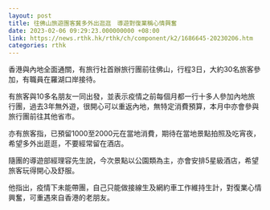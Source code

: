 ```yaml
---
layout: post
title: 往佛山旅遊團客冀多外出逛逛　導遊對復業稱心情興奮
date: 2023-02-06 09:29:23.000000000 +08:00
link: https://news.rthk.hk/rthk/ch/component/k2/1686645-20230206.htm
categories: rthk
---
```


香港與內地全面通關，有旅行社首辦旅行團前往佛山，行程3日，大約30名旅客參加，有職員在羅湖口岸接待。

有旅客與10多名朋友一同出發，並表示疫情之前每個月都一行十多人參加內地旅行團，過去3年無外遊，很開心可以重返內地，無特定消費預算，本月中亦會參與旅行團前往其他省市。

亦有旅客指，已預留1000至2000元在當地消費，期待在當地景點拍照及吃宵夜，希望多外出逛逛，不要經常留在酒店。

隨團的導遊部經理容先生說，今次景點以公園類為主，亦會安排5星級酒店，希望旅客玩得開心及舒服。

他指出，疫情下未能帶團，自己只能做接線生及網約車工作維持生計，對復業心情興奮，可重遇來自香港的老朋友。
